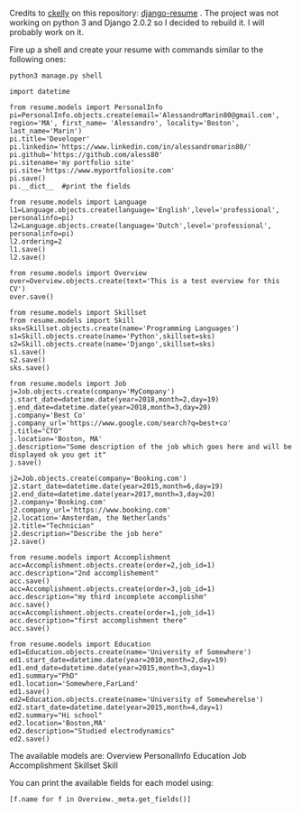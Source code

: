 Credits to [ckelly](https://github.com/ckelly) on this repository: [django-resume](https://github.com/ckelly/django-resume) . 
The project was not working on python 3 and Django 2.0.2 so I decided to rebuild it. I will probably work on it. 

Fire up a shell and create your resume with commands similar to the following ones: 
```
python3 manage.py shell

import datetime

from resume.models import PersonalInfo
pi=PersonalInfo.objects.create(email='AlessandroMarin80@gmail.com', region='MA', first_name= 'Alessandro', locality='Boston', last_name='Marin')
pi.title='Developer'
pi.linkedin='https://www.linkedin.com/in/alessandromarin80/'
pi.github='https://github.com/aless80'
pi.sitename='my portfolio site'
pi.site='https://www.myportfoliosite.com'
pi.save()
pi.__dict__  #print the fields

from resume.models import Language
l1=Language.objects.create(language='English',level='professional', personalinfo=pi)
l2=Language.objects.create(language='Dutch',level='professional', personalinfo=pi)
l2.ordering=2
l1.save()
l2.save()

from resume.models import Overview
over=Overview.objects.create(text='This is a test overview for this CV')
over.save()

from resume.models import Skillset
from resume.models import Skill
sks=Skillset.objects.create(name='Programming Languages')
s1=Skill.objects.create(name='Python',skillset=sks)
s2=Skill.objects.create(name='Django',skillset=sks)
s1.save()
s2.save()
sks.save()

from resume.models import Job
j=Job.objects.create(company='MyCompany')
j.start_date=datetime.date(year=2018,month=2,day=19)
j.end_date=datetime.date(year=2018,month=3,day=20)
j.company='Best Co'
j.company_url='https://www.google.com/search?q=best+co'
j.title="CTO"
j.location='Boston, MA'
j.description="Some description of the job which goes here and will be displayed ok you get it"
j.save()

j2=Job.objects.create(company='Booking.com')
j2.start_date=datetime.date(year=2015,month=6,day=19)
j2.end_date=datetime.date(year=2017,month=3,day=20)
j2.company='Booking.com'
j2.company_url='https://www.booking.com'
j2.location='Amsterdam, the Netherlands'
j2.title="Technician"
j2.description="Describe the job here"
j2.save()

from resume.models import Accomplishment
acc=Accomplishment.objects.create(order=2,job_id=1)
acc.description="2nd accomplishement"
acc.save()
acc=Accomplishment.objects.create(order=3,job_id=1)
acc.description="my third incomplete accomplishm"
acc.save()
acc=Accomplishment.objects.create(order=1,job_id=1)
acc.description="first accomplishment there"
acc.save()

from resume.models import Education
ed1=Education.objects.create(name='University of Somewhere')
ed1.start_date=datetime.date(year=2010,month=2,day=19)
ed1.end_date=datetime.date(year=2015,month=3,day=1)
ed1.summary="PhD"
ed1.location='Somewhere,FarLand'
ed1.save()
ed2=Education.objects.create(name='University of Somewherelse')
ed2.start_date=datetime.date(year=2015,month=4,day=1)
ed2.summary="Hi school"
ed2.location='Boston,MA'
ed2.description="Studied electrodynamics"
ed2.save()
```
The available models are: 
Overview
PersonalInfo
Education
Job
Accomplishment
Skillset
Skill

You can print the available fields for each model using:
```
[f.name for f in Overview._meta.get_fields()]
```